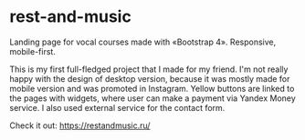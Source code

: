 # rest-and-music
Landing page for vocal courses made with «Bootstrap 4». Responsive, mobile-first.

This is my first full-fledged project that I made for my friend. 
I'm not really happy with the design of desktop version, because it was mostly made for mobile version and was promoted in Instagram.
Yellow buttons are linked to the pages with widgets, where user can make a payment via Yandex Money service.
I also used external service for the contact form.

Check it out: https://restandmusic.ru/
